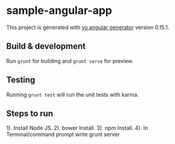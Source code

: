 # sample-angular-app

This project is generated with [yo angular generator](https://github.com/yeoman/generator-angular)
version 0.15.1.

## Build & development

Run `grunt` for building and `grunt serve` for preview.

## Testing

Running `grunt test` will run the unit tests with karma.

## Steps to run

1). Install Node JS.
2). bower Install.
3). npm Install.
4). In Terminal/command prompt write grunt server

